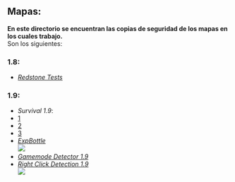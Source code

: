 ## Mapas:
**En este directorio se encuentran las copias de seguridad de los mapas en los cuales trabajo.**  
Son los siguientes:  
### 1.8:
  * [*Redstone Tests*](BAK%20-%20Redstone%20Tests%20-%201.8%20%5B11-04-16%5D.zip?raw=true)  

### 1.9:
  * *Survival 1.9*:  
   * [1](BAK%20-%20Survival%20-%201.9%20%5B11-04-16%5D%20(1).rar?raw=true)  
   * [2](BAK%20-%20Survival%20-%201.9%20%5B11-04-16%5D%20(2).rar?raw=true)  
   * [3](BAK%20-%20Survival%20-%201.9%20%5B11-04-16%5D%20(3).rar?raw=true)  
  * [*ExpBottle*](ExpBottle.zip?raw=true)  
    ![](http://i.imgur.com/kxb4Jplt.png)  
  * [*Gamemode Detector 1.9*](Gamemode%20Detector%20%5B1.9%5D.schematic?raw=true)  
  * [*Right Click Detection 1.9*](Right%20Click%20Detection%20%5B1.9%5D.schematic?raw=true)  
    ![](http://i.imgur.com/A4Yofr9t.png)  
